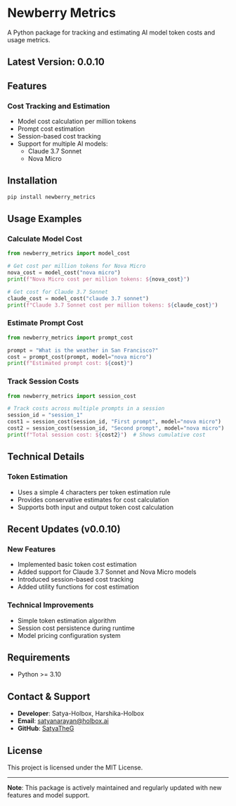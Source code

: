 # Newberry Metrics

A Python package for tracking and estimating AI model token costs and usage metrics.

## Latest Version: 0.0.10

## Features

### Cost Tracking and Estimation
- Model cost calculation per million tokens
- Prompt cost estimation
- Session-based cost tracking
- Support for multiple AI models:
  - Claude 3.7 Sonnet
  - Nova Micro

## Installation

```bash
pip install newberry_metrics
```

## Usage Examples

### Calculate Model Cost
```python
from newberry_metrics import model_cost

# Get cost per million tokens for Nova Micro
nova_cost = model_cost("nova micro")
print(f"Nova Micro cost per million tokens: ${nova_cost}")

# Get cost for Claude 3.7 Sonnet
claude_cost = model_cost("claude 3.7 sonnet")
print(f"Claude 3.7 Sonnet cost per million tokens: ${claude_cost}")
```

### Estimate Prompt Cost
```python
from newberry_metrics import prompt_cost

prompt = "What is the weather in San Francisco?"
cost = prompt_cost(prompt, model="nova micro")
print(f"Estimated prompt cost: ${cost}")
```

### Track Session Costs
```python
from newberry_metrics import session_cost

# Track costs across multiple prompts in a session
session_id = "session_1"
cost1 = session_cost(session_id, "First prompt", model="nova micro")
cost2 = session_cost(session_id, "Second prompt", model="nova micro")
print(f"Total session cost: ${cost2}")  # Shows cumulative cost
```

## Technical Details

### Token Estimation
- Uses a simple 4 characters per token estimation rule
- Provides conservative estimates for cost calculation
- Supports both input and output token cost calculation

## Recent Updates (v0.0.10)

### New Features
- Implemented basic token cost estimation
- Added support for Claude 3.7 Sonnet and Nova Micro models
- Introduced session-based cost tracking
- Added utility functions for cost estimation

### Technical Improvements
- Simple token estimation algorithm
- Session cost persistence during runtime
- Model pricing configuration system

## Requirements
- Python >= 3.10

## Contact & Support
- **Developer**: Satya-Holbox, Harshika-Holbox
- **Email**: satyanarayan@holbox.ai
- **GitHub**: [SatyaTheG](https://github.com/SatyaTheG)

## License
This project is licensed under the MIT License.

---

**Note**: This package is actively maintained and regularly updated with new features and model support.
